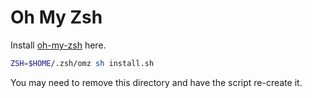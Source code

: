 # Oh My Zsh

Install [oh-my-zsh](https://ohmyz.sh/#install) here.

```sh
ZSH=$HOME/.zsh/omz sh install.sh
``` 

You may need to remove this directory and have the script re-create it.
